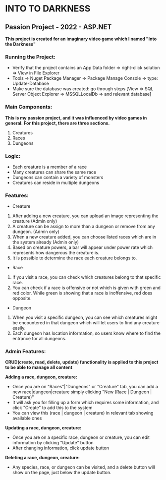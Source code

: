 # INTO TO DARKNESS
## Passion Project - 2022 - ASP.NET

**This project is created for an imaginary video game which I named "Into the Darkness"**

### Running the Project:
- Verify that the project contains an App Data folder => right-click solution => View in File Explorer
- Tools => Nuget Package Manager => Package Manage Console => type: Update-Database
- Make sure the database was created: go through steps [View => SQL Server Object Explorer => MSSQLLocalDb => and relevant database]

### Main Components:
**This is my passion project, and it was influenced by video games in general.**
**For this project, there are three sections.**
1. Creatures
2. Races
3. Dungeons

### Logic:
- Each creature is a member of a race
- Many creatures can share the same race
- Dungeons can contain a variety of monsters
- Creatures can reside in multiple dungeons

### Features:
- Creature
1. After adding a new creature, you can upload an image representing the creature (Admin only)
2. A creature can be assign to more than a dungeon or remove from any dungeon. (Admin only)
3. When a new creature added, you can choose listed races which are in the system already (Admin only)
3. Based on creature powers, a bar will appear under power rate which represents how dangerous the creature is.
4. It is possible to determine the race each creature belongs to.

- Race
1. If you visit a race, you can check which creatures belong to that specific race.
2. You can check if a race is offensive or not which is given with green and red color. While green is showing that a race is inoffensive, red does opposite.

- Dungeon
1. When you visit a specific dungeon, you can see which creatures might be encountered in that dungeon which will let users to find any creature easily.
2. Each dungeon has location information, so users know where to find the entrance for all dungeons.

### Admin Features:
**CRUD(create, read, delete, update) functionality is applied to this project to be able to manage all content**

**Adding a race, dungeon, creature:**
- Once you are on "Races"|"Dungeons" or "Creature" tab, you can add a new race|dungeon|creature simply clicking "New (Race | Dungeon | Creature)"
- It will ask you for filling up a form which requires some information, and click "Create" to add this to the system
- You can view this (race | dungeon | creature) in relevant tab showing available ones

**Updating a race, dungeon, creature:**
- Once you are on a specific race, dungeon or creature, you can edit information by clicking "Update" button 
- After changing information, click update button

**Deleting a race, dungeon, creature:**
- Any species, race, or dungeon can be visited, and a delete button will show on the page, just below the update button.



